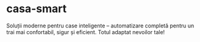 # casa-smart
Soluții moderne pentru case inteligente – automatizare completă pentru un trai mai confortabil, sigur și eficient. Totul adaptat nevoilor tale!
